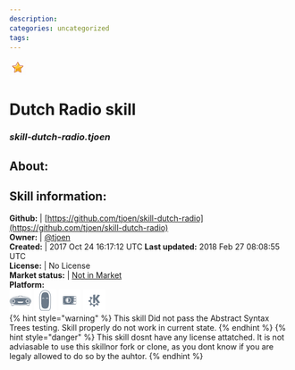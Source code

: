 ```yaml
--- 
description: 
categories: uncategorized   
tags:   
---
```


![](../.gitbook/assets/star.png)  
# Dutch Radio skill  
### _skill-dutch-radio.tjoen_  
## About:  


## Skill information:  
**Github:** | [https://github.com/tjoen/skill-dutch-radio](https://github.com/tjoen/skill-dutch-radio)  
**Owner:** | [@tjoen](https://github.com/tjoen)  
**Created:** | 2017 Oct 24 16:17:12 UTC  **Last updated:** 2018 Feb 27 08:08:55 UTC  
**License:** | No License  
**Market status:** | [Not in Market](https://market.mycroft.ai/skill/)  
**Platform:**  
 ![](../.gitbook/assets/mark-1-icon.png)  ![](../.gitbook/assets/mark-2-icon.png)  ![](../.gitbook/assets/picroft-icon.png)  ![](../.gitbook/assets/kde.png)   
{% hint style="warning" %}
This skill Did not pass the Abstract Syntax Trees testing. Skill properly do not work in current state.
{% endhint %}
{% hint style="danger" %}
This skill dosnt have any license attatched. It is not adviasable to use this skillnor fork or clone, as you dont know if you are legaly allowed to do so by the auhtor.
{% endhint %}

